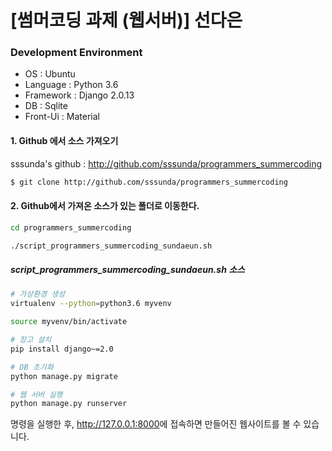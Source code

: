 # [썸머코딩 과제 (웹서버)] 선다은


### Development Environment
- OS : Ubuntu
- Language : Python 3.6
- Framework : Django 2.0.13
- DB : Sqlite
- Front-Ui : Material


#### 1. Github 에서 소스 가져오기
sssunda's github : <http://github.com/sssunda/programmers_summercoding>


```bash
$ git clone http://github.com/sssunda/programmers_summercoding
```


#### 2. Github에서 가져온 소스가 있는 폴더로 이동한다.


```bash
cd programmers_summercoding

./script_programmers_summercoding_sundaeun.sh
```


##### script_programmers_summercoding_sundaeun.sh 소스
```bash
# 가상환경 생성
virtualenv --python=python3.6 myvenv

source myvenv/bin/activate

# 장고 설치
pip install django~=2.0

# DB 초기화
python manage.py migrate

# 웹 서버 실행
python manage.py runserver
```


명령을 실행한 후, <http://127.0.0.1:8000>에 접속하면 만들어진 웹사이트를 볼 수 있습니다.
